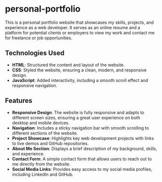 # personal-portfolio


This is a personal portfolio website that showcases my skills, projects, and experience as a web developer. It serves as an online resume and a platform for potential clients or employers to view my work and contact me for freelance or job opportunities.

## Technologies Used
- **HTML**: Structured the content and layout of the website.
- **CSS**: Styled the website, ensuring a clean, modern, and responsive design.
- **JavaScript**: Added interactivity, including a smooth scroll effect and responsive navigation.


## Features
- **Responsive Design**: The website is fully responsive and adapts to different screen sizes, ensuring a great user experience on both desktop and mobile devices.
- **Navigation**: Includes a sticky navigation bar with smooth scrolling to different sections of the website.
- **Project Showcase**: Highlights key web development projects with links to live demos and GitHub repositories.
- **About Me Section**: Displays a brief description of my background, skills, and experience.
- **Contact Form**: A simple contact form that allows users to reach out to me directly from the website.
- **Social Media Links**: Provides easy access to my social media profiles, including LinkedIn and GitHub.


